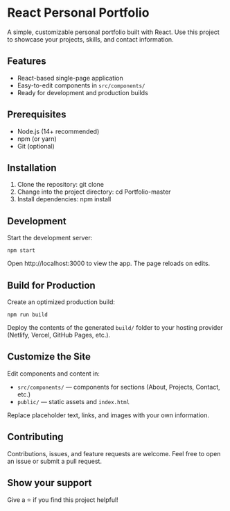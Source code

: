 # React Personal Portfolio

A simple, customizable personal portfolio built with React. Use this project to showcase your projects, skills, and contact information.

## Features
- React-based single-page application
- Easy-to-edit components in `src/components/`
- Ready for development and production builds

## Prerequisites
- Node.js (14+ recommended)
- npm (or yarn)
- Git (optional)

## Installation
1. Clone the repository:
   git clone <repo-url>
2. Change into the project directory:
   cd Portfolio-master
3. Install dependencies:
   npm install

## Development
Start the development server:
```
npm start
```
Open http://localhost:3000 to view the app. The page reloads on edits.

## Build for Production
Create an optimized production build:
```
npm run build
```
Deploy the contents of the generated `build/` folder to your hosting provider (Netlify, Vercel, GitHub Pages, etc.).

## Customize the Site
Edit components and content in:
- `src/components/` — components for sections (About, Projects, Contact, etc.)
- `public/` — static assets and `index.html`

Replace placeholder text, links, and images with your own information.

## Contributing
Contributions, issues, and feature requests are welcome. Feel free to open an issue or submit a pull request.

## Show your support
Give a ⭐ if you find this project helpful!
